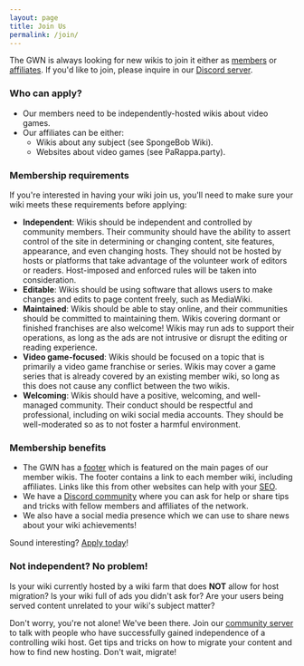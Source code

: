 ```yaml
---
layout: page
title: Join Us
permalink: /join/
---
```



The GWN is always looking for new wikis to join it either as [members]({{site.baseurl}}/members) or [affiliates]({{site.baseurl}}/affiliates). If you'd like to join, please inquire in our [Discord server](https://discord.com/invite/pCfH7uk9jh).

### Who can apply?
- Our members need to be independently-hosted wikis about video games.
- Our affiliates can be either:
    - Wikis about any subject (see SpongeBob Wiki).
    - Websites about video games (see PaRappa.party).

### Membership requirements

If you're interested in having your wiki join us, you'll need to make sure your wiki meets these requirements before applying:

- **Independent**: Wikis should be independent and controlled by community members. Their community should have the ability to assert control of the site in determining or changing content, site features, appearance, and even changing hosts. They should not be hosted by hosts or platforms that take advantage of the volunteer work of editors or readers. Host-imposed and enforced rules will be taken into consideration.
- **Editable**: Wikis should be using software that allows users to make changes and edits to page content freely, such as MediaWiki.
- **Maintained**: Wikis should be able to stay online, and their communities should be committed to maintaining them. Wikis covering dormant or finished franchises are also welcome! Wikis may run ads to support their operations, as long as the ads are not intrusive or disrupt the editing or reading experience.
- **Video game-focused**: Wikis should be focused on a topic that is primarily a video game franchise or series. Wikis may cover a game series that is already covered by an existing member wiki, so long as this does not cause any conflict between the two wikis.
- **Welcoming**: Wikis should have a positive, welcoming, and well-managed community. Their conduct should be respectful and professional, including on wiki social media accounts. They should be well-moderated so as to not foster a harmful environment.

### Membership benefits
- The GWN has a [footer](https://banjokazooiewiki.com/wiki/Template:Gaming_Wiki_Network) which is featured on the main pages of our member wikis. The footer contains a link to each member wiki, including affiliates. Links like this from other websites can help with your [SEO](https://en.wikipedia.org/wiki/Search_engine_optimization).
- We have a [Discord community](https://discord.com/invite/pCfH7uk9jh) where you can ask for help or share tips and tricks with fellow members and affiliates of the network.
- We also have a social media presence which we can use to share news about your wiki achievements!

Sound interesting? [Apply today](https://discord.com/invite/pCfH7uk9jh)!

### Not independent? No problem!
Is your wiki currently hosted by a wiki farm that does **NOT** allow for host migration? Is your wiki full of ads you didn't ask for? Are your users being served content unrelated to your wiki's subject matter? 

Don't worry, you're not alone! We've been there. Join our [community server](https://discord.com/invite/pCfH7uk9jh) to talk with people who have successfully gained independence of a controlling wiki host. Get tips and tricks on how to migrate your content and how to find new hosting. Don't wait, migrate!
